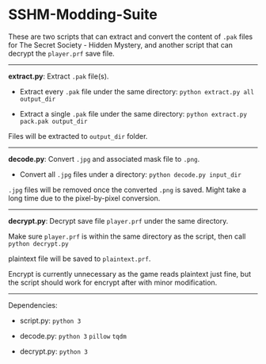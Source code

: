 # SSHM-Modding-Suite

These are two scripts that can extract and convert the content of ```.pak``` files for The Secret Society - Hidden Mystery, and another script that can decrypt the ```player.prf``` save file.

---

**extract.py**: Extract ```.pak``` file(s).

 - Extract every ```.pak``` file under the same directory: ```python extract.py all output_dir```

 - Extract a single ```.pak``` file under the same directory: ```python extract.py pack.pak output_dir```

Files will be extracted to ```output_dir``` folder.

---

**decode.py**: Convert ```.jpg``` and associated mask file to ```.png```.

 - Convert all ```.jpg``` files under a directory: ```python decode.py input_dir```
 
```.jpg``` files will be removed once the converted ```.png``` is saved. Might take a long time due to the pixel-by-pixel conversion.

---

**decrypt.py**: Decrypt save file ```player.prf``` under the same directory.

Make sure ```player.prf``` is within the same directory as the script, then call ```python decrypt.py```

plaintext file will be saved to ```plaintext.prf```. 

Encrypt is currently unnecessary as the game reads plaintext just fine, but the script should work for encrypt after with minor modification.

---
 
Dependencies:

 - script.py: ```python 3```
 
 - decode.py: ```python 3``` ```pillow``` ```tqdm```
 
 - decrypt.py: ```python 3```
